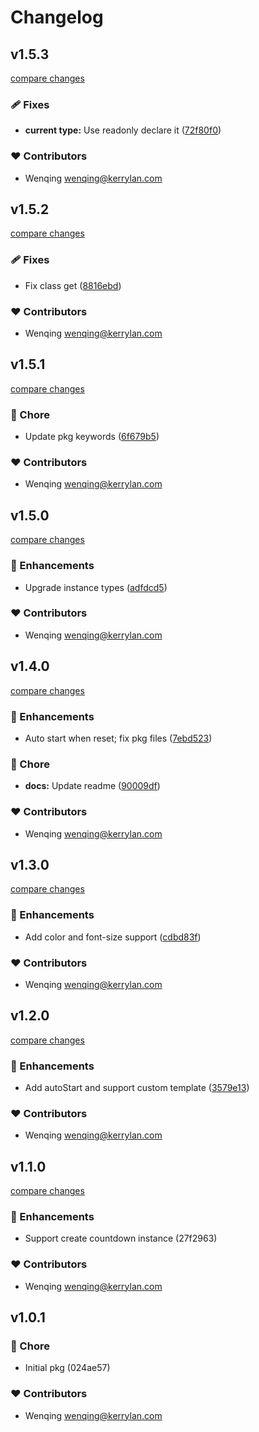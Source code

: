 # Changelog


## v1.5.3

[compare changes](https://github.com/vcjs-dev/countdownbar/compare/v1.5.2...v1.5.3)

### 🩹 Fixes

- **current type:** Use readonly declare it ([72f80f0](https://github.com/vcjs-dev/countdownbar/commit/72f80f0))

### ❤️  Contributors

- Wenqing <wenqing@kerrylan.com>

## v1.5.2

[compare changes](https://github.com/vcjs-dev/countdownbar/compare/v1.5.1...v1.5.2)

### 🩹 Fixes

- Fix class get ([8816ebd](https://github.com/vcjs-dev/countdownbar/commit/8816ebd))

### ❤️  Contributors

- Wenqing <wenqing@kerrylan.com>

## v1.5.1

[compare changes](https://github.com/vcjs-dev/countdownbar/compare/v1.5.0...v1.5.1)

### 🏡 Chore

- Update pkg keywords ([6f679b5](https://github.com/vcjs-dev/countdownbar/commit/6f679b5))

### ❤️  Contributors

- Wenqing <wenqing@kerrylan.com>

## v1.5.0

[compare changes](https://github.com/vcjs-dev/countdownbar/compare/v1.4.0...v1.5.0)

### 🚀 Enhancements

- Upgrade instance types ([adfdcd5](https://github.com/vcjs-dev/countdownbar/commit/adfdcd5))

### ❤️  Contributors

- Wenqing <wenqing@kerrylan.com>

## v1.4.0

[compare changes](https://github.com/vcjs-dev/countdownbar/compare/v1.3.0...v1.4.0)

### 🚀 Enhancements

- Auto start when reset; fix pkg files ([7ebd523](https://github.com/vcjs-dev/countdownbar/commit/7ebd523))

### 🏡 Chore

- **docs:** Update readme ([90009df](https://github.com/vcjs-dev/countdownbar/commit/90009df))

### ❤️  Contributors

- Wenqing <wenqing@kerrylan.com>

## v1.3.0

[compare changes](https://github.com/vcjs-dev/countdownbar/compare/v1.2.0...v1.3.0)

### 🚀 Enhancements

- Add color and font-size support ([cdbd83f](https://github.com/vcjs-dev/countdownbar/commit/cdbd83f))

### ❤️  Contributors

- Wenqing <wenqing@kerrylan.com>

## v1.2.0

[compare changes](https://github.com/vcjs-dev/countdownbar/compare/v1.1.0...v1.2.0)

### 🚀 Enhancements

- Add autoStart and support custom template ([3579e13](https://github.com/vcjs-dev/countdownbar/commit/3579e13))

### ❤️  Contributors

- Wenqing <wenqing@kerrylan.com>

## v1.1.0

[compare changes](https://undefined/undefined/compare/v1.0.1...v1.1.0)

### 🚀 Enhancements

- Support create countdown instance (27f2963)

### ❤️  Contributors

- Wenqing <wenqing@kerrylan.com>

## v1.0.1


### 🏡 Chore

- Initial pkg (024ae57)

### ❤️  Contributors

- Wenqing <wenqing@kerrylan.com>

